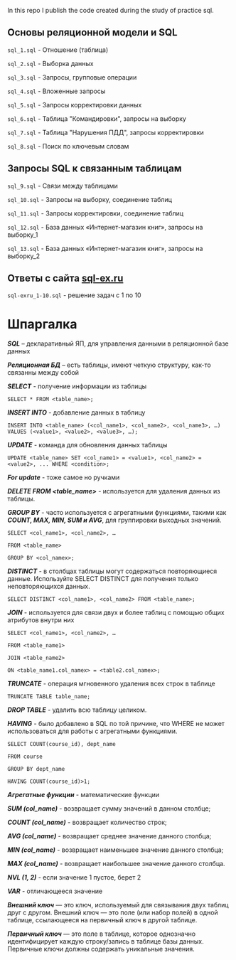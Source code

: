 In this repo I publish the code created during the study of practice sql.

## Основы реляционной модели и SQL

`sql_1.sql` - Отношение (таблица)

`sql_2.sql` - Выборка данных

`sql_3.sql` - Запросы, групповые операции

`sql_4.sql` - Вложенные запросы 

`sql_5.sql` - Запросы корректировки данных

`sql_6.sql` - Таблица "Командировки", запросы на выборку

`sql_7.sql` - Таблица "Нарушения ПДД", запросы корректировки

`sql_8.sql` - Поиск по ключевым словам

## Запросы SQL к связанным таблицам

`sql_9.sql` - Связи между таблицами

`sql_10.sql` - Запросы на выборку, соединение таблиц

`sql_11.sql` - Запросы корректировки, соединение таблиц

`sql_12.sql` - База данных «Интернет-магазин книг», запросы на выборку_1

`sql_13.sql` - База данных «Интернет-магазин книг», запросы на выборку_2

## Ответы с сайта [sql-ex.ru](https://sql-ex.ru/)

`sql-exru_1-10.sql` - решение задач с 1 по 10

# Шпаргалка
__*SQL*__ – декларативный ЯП, для управления данными в реляционной базе данных

__*Реляционная БД*__ – есть таблицы, имеют четкую структуру, как-то связанны между собой

__*SELECT*__ - получение информации из таблицы 

`SELECT * FROM <table_name>;`

__*INSERT INTO*__ - добавление данных в таблицу 

`INSERT INTO <table_name> (<col_name1>, <col_name2>, <col_name3>, …) VALUES (<value1>, <value2>, <value3>, …);`

__*UPDATE*__ - команда для обновления данных таблицы 

`UPDATE <table_name> SET <col_name1> = <value1>, <col_name2> = <value2>, ... WHERE <condition>;`

__*For update*__ - тоже самое но ручками

__*DELETE FROM <table_name>*__ - используется для удаления данных из таблицы.

__*GROUP BY*__ - часто используется с агрегатными функциями, такими как __*COUNT, MAX, MIN, SUM и AVG*__, для группировки выходных значений. 

`SELECT <col_name1>, <col_name2>, …`

`FROM <table_name>`

`GROUP BY <col_namex>;`

__*DISTINCT*__ - в столбцах таблицы могут содержаться повторяющиеся данные. Используйте SELECT DISTINCT для получения только неповторяющихся данных.

`SELECT DISTINCT <col_name1>, <col_name2> FROM <table_name>;`

__*JOIN*__ - используется для связи двух и более таблиц с помощью общих атрибутов внутри них

`SELECT <col_name1>, <col_name2>, …`

`FROM <table_name1>`

`JOIN <table_name2>`

`ON <table_name1.col_namex> = <table2.col_namex>;`

__*TRUNCATE*__ - операция мгновенного удаления всех строк в таблице

`TRUNCATE TABLE table_name;`

__*DROP TABLE*__ - удалить всю таблицу целиком.

__*HAVING*__ - было добавлено в SQL по той причине, что WHERE не может использоваться для работы с агрегатными функциями.

`SELECT COUNT(course_id), dept_name`

`FROM course`

`GROUP BY dept_name`

`HAVING COUNT(course_id)>1;`

__*Агрегатные функции*__ - математические функции

__*SUM (col_name)*__ - возвращает сумму значений в данном столбце;

__*COUNT (col_name)*__ - возвращает количество строк;

__*AVG (col_name)*__ - возвращает среднее значение данного столбца;

__*MIN (col_name)*__ - возвращает наименьшее значение данного столбца;

__*MAX (col_name)*__ - возвращает наибольшее значение данного столбца.

__*NVL (1, 2)*__ - если значение 1 пустое, берет 2

__*VAR*__ - отличающееся значение

__*Внешний ключ*__ — это ключ, используемый для связывания двух таблиц друг с другом. Внешний ключ — это поле (или набор полей) в одной таблице, ссылающееся на первичный ключ в другой таблице.

__*Первичный ключ*__ — это поле в таблице, которое однозначно идентифицирует каждую строку/запись в таблице базы данных. Первичные ключи должны содержать уникальные значения.
